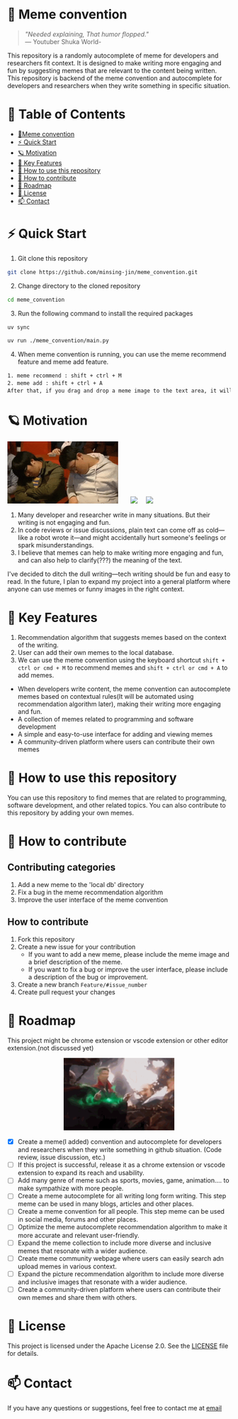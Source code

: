 # 👾 Meme convention

> _"Needed explaining, That humor flopped."_  
>  — Youtuber Shuka World-

This repository is a randomly autocomplete of meme for developers and researchers fit context.
It is designed to make writing more engaging and fun by suggesting memes that are relevant to the content being written.
This repository is backend of the meme convention and autocomplete for developers and researchers when they write something in specific situation.

# 📖 Table of Contents
- [👾Meme convention](#-meme-convention)
- [⚡️ Quick Start](#quick-start)
- [🪐 Motivation](#-motivation)
- [🔑 Key Features](#-key-features)
- [🤷 How to use this repository](#-how-to-use-this-repository)
- [🤾 How to contribute](#-how-to-contribute)
- [🚗 Roadmap](#-roadmap)
- [📜 License](#-license)
- [📫 Contact](#-contact)

# ⚡️ Quick Start
1. Git clone this repository
```bash
git clone https://github.com/minsing-jin/meme_convention.git
```
2. Change directory to the cloned repository
```bash
cd meme_convention
```

3. Run the following command to install the required packages
```bash
uv sync
```

```bash
uv run ./meme_convention/main.py
```

4. When meme convention is running, you can use the meme recommend feature and meme add feature.
```bash
1. meme recommend : shift + ctrl + M
2. meme add : shift + ctrl + A 
After that, if you drag and drop a meme image to the text area, it will be added to the local db.
```

# 🪐️ Motivation

<p float="left">
  <img src="resources/readme/sleep_clap.gif" width="250" />
  &nbsp; <!-- adds spacing -->
  &nbsp;&nbsp;&nbsp;
  <img src="https://github.com/user-attachments/assets/0c5074ef-d235-4a70-9292-9c33c3fb8dcc" width="180" />
  &nbsp;&nbsp;&nbsp;
  <img src="resources/readme/koojacheol_why.gif" width="280" />
</p>

1. Many developer and researcher write in many situations. But their writing is not engaging and fun.
2. In code reviews or issue discussions, plain text can come off as cold—like a robot wrote it—and might accidentally hurt someone's feelings or spark misunderstandings.
3. I believe that memes can help to make writing more engaging and fun, and can also help to clarify(???) the meaning of the text.

I've decided to ditch the dull writing—tech writing should be fun and easy to read.
In the future, I plan to expand my project into a general platform where anyone can use memes or funny images in the right context.


# 🔑 Key Features
1. Recommendation algorithm that suggests memes based on the context of the writing.
2. User can add their own memes to the local database.
3. We can use the meme convention using the keyboard shortcut `shift + ctrl or cmd + M` to recommend memes and `shift + ctrl or cmd + A` to add memes.

- When developers write content, the meme convention can autocomplete memes based on contextual rules(It will be automated using recommendation algorithm later), making their writing more engaging and fun.
- A collection of memes related to programming and software development
- A simple and easy-to-use interface for adding and viewing memes
- A community-driven platform where users can contribute their own memes

# 🤷 How to use this repository
You can use this repository to find memes that are related to programming, software development, and other related topics.
You can also contribute to this repository by adding your own memes.

# 🤾 How to contribute
## Contributing categories
1. Add a new meme to the 'local db' directory
2. Fix a bug in the meme recommendation algorithm
3. Improve the user interface of the meme convention

## How to contribute
1. Fork this repository
2. Create a new issue for your contribution
   - If you want to add a new meme, please include the meme image and a brief description of the meme.
   - If you want to fix a bug or improve the user interface, please include a description of the bug or improvement.
3. Create a new branch `Feature/#issue_number`
4. Create pull request your changes

# 🚗 Roadmap
This project might be chrome extension or vscode extension or other editor extension.(not discussed yet)

<p align="center">
    <img src="resources/readme/dr_strange.gif" width="250">
</p>

- [x] Create a meme(I added) convention and autocomplete for developers and researchers when they write something in github situation. (Code review, issue discussion, etc.)
- [ ] If this project is successful, release it as a chrome extension or vscode extension to expand its reach and usability.
- [ ] Add many genre of meme such as sports, movies, game, animation.... to make sympathize with more people.
- [ ] Create a meme autocomplete for all writing long form writing. This step meme can be used in many blogs, articles and other places.
- [ ] Create a meme convention for all people. This step meme can be used in social media, forums and other places.
- [ ] Optimize the meme autocomplete recommendation algorithm to make it more accurate and relevant user-friendly.
- [ ] Expand the meme collection to include more diverse and inclusive memes that resonate with a wider audience.
- [ ] Create meme community webpage where users can easily search adn upload memes in various context.
- [ ] Expand the picture recommendation algorithm to include more diverse and inclusive images that resonate with a wider audience.
- [ ] Create a community-driven platform where users can contribute their own memes and share them with others.

# 📜 License
This project is licensed under the Apache License 2.0. See the [LICENSE](LICENSE) file for details.

# 📫 Contact
If you have any questions or suggestions, feel free to contact me at [email](mailto:developermisning@gmail.com)